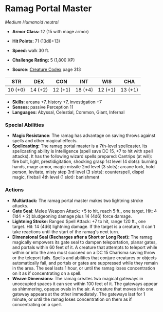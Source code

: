 # Ramag Portal Master

*Medium* *Humanoid* *neutral*

- **Armor Class:** 12 (15 with mage armor)
- **Hit Points:** 71 (13d8+13)
- **Speed:** walk 30 ft.

- **Challenge Rating:** 5 (1,800 XP)
- **Source:** [Creature Codex](https://koboldpress.com/kpstore/product/creature-codex-for-5th-edition-dnd) page 313

| STR | DEX | CON | INT | WIS | CHA |
| --- | --- | --- | --- | --- | --- |
| 10 (+0) | 14 (+2) | 12 (+1) | 18 (+4) | 12 (+1) | 13 (+1) |

- **Skills:** arcana +7, history +7, investigation +7
- **Senses:** passive Perception 11
- **Languages:** Abyssal, Celestial, Common, Giant, Infernal

### Special Abilities

- **Magic Resistance:** The ramag has advantage on saving throws against spells and other magical effects.
- **Spellcasting:** The ramag portal master is a 7th-level spellcaster. Its spellcasting ability is Intelligence (spell save DC 15, +7 to hit with spell attacks). It has the following wizard spells prepared:
Cantrips (at will): fire bolt, light, prestidigitation, shocking grasp
1st level (4 slots): burning hands, mage armor, magic missile
2nd level (3 slots): arcane lock, hold person, levitate, misty step
3rd level (3 slots): counterspell, dispel magic, fireball
4th level (1 slot): banishment

### Actions

- **Multiattack:** The ramag portal master makes two lightning stroke attacks.
- **Gate Seal:** Melee Weapon Attack: +5 to hit, reach 5 ft., one target. Hit: 4 (1d4 + 2) bludgeoning damage plus 14 (4d6) force damage.
- **Lightning Stroke:** Ranged Spell Attack: +7 to hit, range 120 ft., one target. Hit: 14 (4d6) lightning damage. If the target is a creature, it can't take reactions until the start of the ramag's next turn.
- **Dimensional Seal (Recharges after a Short or Long Rest):** The ramag magically empowers its gate seal to dampen teleportation, planar gates, and portals within 60 feet of it. A creature that attempts to teleport while within or into the area must succeed on a DC 15 Charisma saving throw or the teleport fails. Spells and abilities that conjure creatures or objects automatically fail, and portals or gates are suppressed while they remain in the area. The seal lasts 1 hour, or until the ramag loses concentration on it as if concentrating on a spell.
- **Weave Dimensions:** The ramag creates two magical gateways in unoccupied spaces it can see within 100 feet of it. The gateways appear as shimmering, opaque ovals in the air. A creature that moves into one gateway appears at the other immediately. The gateways last for 1 minute, or until the ramag loses concentration on them as if concentrating on a spell.



